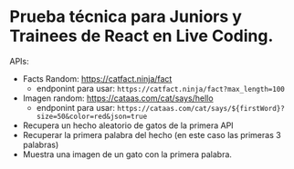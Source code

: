 # Prueba técnica para Juniors y Trainees de React en Live Coding.

APIs:

- Facts Random: https://catfact.ninja/fact
    - endponint para usar: `https://catfact.ninja/fact?max_length=100`
- Imagen random: https://cataas.com/cat/says/hello
    - endponint para usar: `https://cataas.com/cat/says/${firstWord}?size=50&color=red&json=true`
- Recupera un hecho aleatorio de gatos de la primera API
- Recuperar la primera palabra del hecho (en este caso las primeras 3 palabras)
- Muestra una imagen de un gato con la primera palabra.